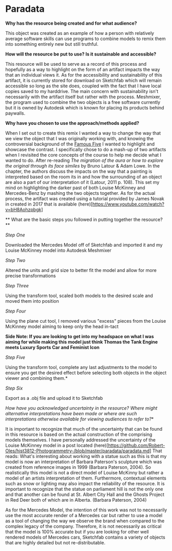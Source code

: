 # Paradata #
**Why has the resource being created and for what audience?**

This object was created as an example of how a person with relatively average software skills can use programs to combine models to remix them into something entirely new but still truthful. 

**How will the resource be put to use? Is it sustainable and accessible?**

This resource will be used to serve as a record of this process and hopefully as a way to highlight on the form of an artifact impacts the way that an individual views it. 
As for the accessibility and sustainability of this artifact, it is currently stored for download on Sketchfab  which will remain accessible so long as the site does, coupled with the fact that I have local copies saved to my harddrive. 
The main concern with sustainability isn't necessarily with the artifact itself but rather with the process. Meshmixer, the program used to combine the two objects is a free software currently but it is owned by Autodesk which is known for placing its products behind paywalls. 

**Why have you chosen to use the approach/methods applied?**

When I set out to create this remix I wanted a way to change the way that we view the object that I was originally working with, and knowing the controversial background of the [Famous Five](https://github.com/Robert-Oles/Hist3812-Remix/tree/master/object-biography) I wanted to highlight and showcase the contrast. 
I specifically chose to do a mash-up of two artifacts when I revisited the core concepts of the course to help me decide what I wanted to do. After re-reading *The migration of the aura or how to explore the original through its face similes* by Bruno Latour & Adam Lowe. 
In the chapter, the authors discuss the impacts on the way that a painting is interpreted based on the room its in and how the surrounding of an object are also a part of our interpretation of it (Latour, 2011 p. 108). This set my mind on highlighting the darker past of both Louise McKinney and Mercedes-Benz by mashing the two objects together.
As for the actual process, the artifact was created using a tutorial provided by James Novak in created in 2017 that is available (here)[https://www.youtube.com/watch?v=bH8Aohzpbgk]

** What are the basic steps you followed in putting together the resource?**

*Step One*

Downloaded the Mercedes Model off of Sketchfab and imported it and my Louise McKinney model into Autodesk Meshmixer

*Step Two*

Altered the units and grid size to better fit the model and allow for more precise transformations

*Step Three*

Using the transform tool, scaled both models to the desired scale and moved them into position

*Step Four*

Using the plane cut tool, I removed various "excess" pieces from the Louise McKinney model aiming to keep only the head in-tact

**Side Note: If you are looking to get into my headspace on what I was aiming for while making this model just think Thomas the Tank Engine meets Luxury Sports Car and Feminist Icon**

*Step Five*

Using the transform tool, complete any last adjustments to the model to ensure you get the desired effect before selecting both objects in the object viewer and combining them.*

*Step Six*

Export as a .obj file and upload it to Sketchfab

*How have you acknowledged uncertainty in the resource? Where might alternative interpretations have been made or where are such interpretations otherwise available for viewing audiences to refer to?**

It is important to recognize that much of the uncertainty that can be found in this resource is based on the actual construction of the comprising models themselves. I have personally addressed the uncertainty of the Louise McKinney model in a post located (here)[https://github.com/Robert-Oles/hist3812-Photogrammetry-/blob/master/paradata/paradata.md] That reads: What's interesting about working with a statue such as this is that my model is now an interpretation of Barbara Paterson's sculpture which was created from reference images in 1999 (Barbara Paterson, 2004). So realistically this model is not a direct model of Louise McKinny but rather a model of an artists interpretation of them. Furthermore, contextual elements such as snow or lighting may also impact the reliability of the resource. It is important to recognize that the statue on parliament hill is not the only one and that another can be found at St. Albert City Hall and the Ghosts Project in Red Deer both of which are in Alberta. (Barbara Paterson, 2004)

As for the Mercedes Model, the intention of this work was not to necessarily use the most accurate render of a Mercedes car but rather to use a model as a tool of changing the way we observe the brand when compared to the complex legacy of the company. Therefore, it is not necessarily as critical that the model is 100% accurate but if you are looking for other well rendered models of Mercedes cars, Sketchfab contains a variety of objects that are highly detailed but not re-distributable. 
